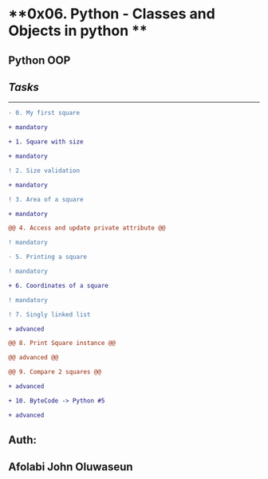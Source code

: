 # **0x06. Python - Classes and Objects in python **
## **Python  OOP**

## ***Tasks***
___

```diff
- 0. My first square 

+ mandatory 

+ 1. Square with size 

+ mandatory 

! 2. Size validation 

+ mandatory 

! 3. Area of a square 

+ mandatory 

@@ 4. Access and update private attribute @@ 

! mandatory 

- 5. Printing a square 

! mandatory 

+ 6. Coordinates of a square 

! mandatory 

! 7. Singly linked list 

+ advanced 

@@ 8. Print Square instance @@ 

@@ advanced @@ 

@@ 9. Compare 2 squares @@ 

+ advanced 

+ 10. ByteCode -> Python #5 

+ advanced 
```
## Auth:
## Afolabi John Oluwaseun

